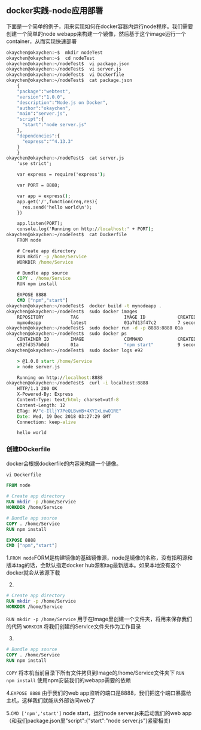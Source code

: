 ## docker实践-node应用部署

下面是一个简单的例子，用来实现如何在docker容器内运行node程序。我们需要创建一个简单的node webapp来构建一个镜像，然后基于这个image运行一个container，从而实现快速部署 
```cmd
okaychen@okaychen:~$  mkdir nodeTest
okaychen@okaychen:~$  cd nodeTest
okaychen@okaychen:~/nodeTest$  vi package.json
okaychen@okaychen:~/nodeTest$  vi server.js
okaychen@okaychen:~/nodeTest$  vi Dockerfile
okaychen@okaychen:~/nodeTest$  cat package.json
	{
	"package":"webtest",
	"version":"1.0.0",
	"description":"Node.js on Docker",
	"author":"okaychen",
	"main":"server.js",
	"script":{
	  "start":"node server.js"      
	},
	"dependencies":{
	  "express":"^4.13.3"
	}
	} 
okaychen@okaychen:~/nodeTest$  cat server.js
	'use strict';

	var express = require('express');

	var PORT = 8888;

	var app = express();
	app.get('/',function(req,res){
	  res.send('hello world\n');
	})

	app.listen(PORT);
	console.log('Running on http://localhost:' + PORT);
okaychen@okaychen:~/nodeTest$  cat Dockerfile
	FROM node

	# Create app directory
	RUN mkdir -p /home/Service
	WORKDIR /home/Service

	# Bundle app source
	COPY . /home/Service
	RUN npm install 

	EXPOSE 8888
	CMD ["npm","start"]
okaychen@okaychen:~/nodeTest$  docker build -t mynodeapp .
okaychen@okaychen:~/nodeTest$  sudo docker images
	REPOSITORY          TAG                 IMAGE ID            CREATED             SIZE
	mymodeapp           latest              01a7d13f47c2        7 seconds ago       897MB
okaychen@okaychen:~/nodeTest$  sudo docker run -d -p 8888:8888 01a
okaychen@okaychen:~/nodeTest$  sudo docker ps
	CONTAINER ID        IMAGE               COMMAND             CREATED             STATUS              PORTS                    NAMES
	e92fd357b0dd        01a                 "npm start"         9 seconds ago       Up 9 seconds        0.0.0.0:8888->8888/tcp   gallant_ardinghelli
okaychen@okaychen:~/nodeTest$  sudo docker logs e92

	> @1.0.0 start /home/Service
	> node server.js

	Running on http://localhost:8888
okaychen@okaychen:~/nodeTest$  curl -i localhost:8888
	HTTP/1.1 200 OK
	X-Powered-By: Express
	Content-Type: text/html; charset=utf-8
	Content-Length: 12
	ETag: W/"c-IlljY7PeQLBvmB+4XYIxLowO1RE"
	Date: Wed, 19 Dec 2018 03:27:29 GMT
	Connection: keep-alive

	hello world
```
### 创建DOckerfile
docker会根据dockerfile的内容来构建一个镜像。
```cmd
vi Dockerfile
```

```dockerfile
FROM node

# Create app directory
RUN mkdir -p /home/Service
WORKDIR /home/Service

# Bundle app source
COPY . /home/Service
RUN npm install 

EXPOSE 8888
CMD ["npm","start"]
```
1.`FROM node`FORM是构建镜像的基础镜像源，node是镜像的名称，没有指明源和版本tag的话，会默认指定docker hub源和tag最新版本。如果本地没有这个docker就会从该源下载

2.
```dockerfile
# Create app directory
RUN mkdir -p /home/Service
WORKDIR /home/Service
```
`RUN mkdir -p /home/Service` 用于在Image里创建一个文件夹，将用来保存我们的代码
`WORKDIR` 将我们创建的Service文件夹作为工作目录

3.
```dockerfile
# Bundle app source
COPY . /home/Service
RUN npm install
```
`COPY` 将本机当前目录下所有文件拷贝到Image的/home/Service文件夹下
`RUN npm install` 使用npm安装我们的webapp需要的依赖

4.`EXPOSE 8888` 由于我们的web app监听的端口是8888，我们把这个端口暴露给主机，这样我们就能从外部访问web了

5.`CMD ['npm','start']` node start，运行node server.js来启动我们的web app（和我们package.json里"script":{"start":"node server.js"}紧密相关)




